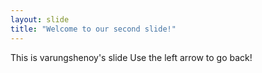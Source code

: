 ```yaml
---
layout: slide
title: "Welcome to our second slide!"
---
```

This is varungshenoy's slide
Use the left arrow to go back!
